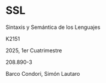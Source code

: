 # SSL
Sintaxis y Semántica de los Lenguajes

K2151

2025, 1er Cuatrimestre

208.890-3

Barco Condori, Simón Lautaro

